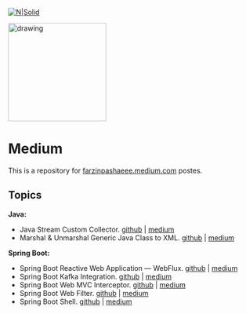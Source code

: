 [![N|Solid](https://miro.medium.com/max/1196/1*n2ghh3K5Wk5aiUToD5PGaQ.png)](https://farzinpashaeee.medium.com)

<img src="[drawing.jpg](https://miro.medium.com/max/1196/1*n2ghh3K5Wk5aiUToD5PGaQ.png)" alt="drawing" width="200"/>

# Medium
This is a repository for [farzinpashaeee.medium.com](https://farzinpashaeee.medium.com/) postes.

## Topics

**Java:**
- Java Stream Custom Collector. [github](https://github.com/farzinpashaee/medium/tree/main/Java%20Stream%20Custom%20Collector) | [medium](https://farzinpashaeee.medium.com/java-stream-custom-collector-376409c7af4)
- Marshal & Unmarshal Generic Java Class to XML. [github](https://github.com/farzinpashaee/medium/tree/main/Marshal%20%26%20Unmarshal%20Generic%20Java%20Class%20to%C2%A0XML) | [medium](https://farzinpashaeee.medium.com/marshal-unmarshal-generic-java-class-to-xml-with-jaxb-b48d145a2e07)

**Spring Boot:**
- Spring Boot Reactive Web Application — WebFlux. [github](https://github.com/farzinpashaee/medium/tree/main/Kafka%20Integration) | [medium](https://farzinpashaeee.medium.com/spring-boot-kafka-integration-627a0c877e00)
- Spring Boot Kafka Integration. [github](https://github.com/farzinpashaee/medium/tree/main/Spring%20Boot%20Web%20MVC%20Interceptor) | [medium](https://farzinpashaeee.medium.com/spring-boot-web-mvc-interceptor-1dc4375fab4d)
- Spring Boot Web MVC Interceptor. [github](https://github.com/farzinpashaee/medium/tree/main/Spring%20Boot%20Web%20MVC%20Interceptor) | [medium](https://farzinpashaeee.medium.com/spring-boot-web-mvc-interceptor-1dc4375fab4d)
- Spring Boot Web Filter. [github](https://github.com/farzinpashaee/medium/tree/main/Spring%20Boot%20Web%20MVC%20Filter) | [medium](https://farzinpashaeee.medium.com/spring-boot-web-mvc-filter-642877505c06)
- Spring Boot Shell. [github](https://github.com/farzinpashaee/medium/tree/main/Spring%20Boot%20Shell) | [medium](https://farzinpashaeee.medium.com/spring-boot-shell-299de8e6aa38)

